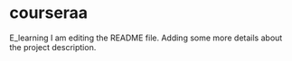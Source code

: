 # courseraa
E_learning
I am editing the README file. Adding some more details about the project description.

